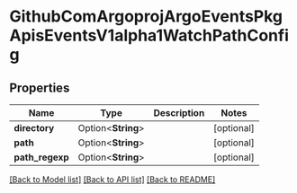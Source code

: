 # GithubComArgoprojArgoEventsPkgApisEventsV1alpha1WatchPathConfig

## Properties

Name | Type | Description | Notes
------------ | ------------- | ------------- | -------------
**directory** | Option<**String**> |  | [optional]
**path** | Option<**String**> |  | [optional]
**path_regexp** | Option<**String**> |  | [optional]

[[Back to Model list]](../README.md#documentation-for-models) [[Back to API list]](../README.md#documentation-for-api-endpoints) [[Back to README]](../README.md)


